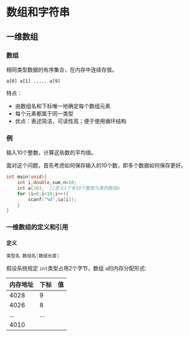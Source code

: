 # 数组和字符串

## 一维数组

### 数组

相同类型数据的有序集合，在内存中连续存放。

```
a[0] a[1] ..... a[9]
```

特点：

- 由数组名和下标唯一地确定每个数组元素
- 每个元素都属于同一类型
- 优点：表述简洁，可读性高；便于使用循环结构

### 例

输入10个整数，计算这些数的平均值。

面对这个问题，首先考虑如何保存输入的10个数，即多个数据如何保存更好。

```C
int main(void){
	int i;double,sum,n=10;
	int a[10];	//定义1个有10个整型元素的数组a
	for (i=0;i<10;i++){
		scanf("%d",&a[i]);
	}
}
```

### 一维数组的定义和引用

#### 定义

```C
类型名 数组名[数组长度]
```

假设系统规定 `int`类型占用2个字节，数组 `a`的内存分配形式:

| 内存地址 | 下标 | 值 |
| -------- | ---- | -- |
| 4028     | 9    |    |
| 4026     | 8    |    |
| ...      | ...  |    |
| 4010     |      |    |
